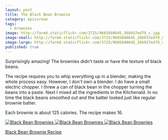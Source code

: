 ```yaml
---
layout: post
title: The Black Bean Brownie
category: epicurean
tags: 
  - brownies
image: http://farm4.staticflickr.com/3725/9665840645_26b937ed79_c.jpg
image-small: http://farm4.staticflickr.com/3725/9665840645_26b937ed79_n.jpg
image-large: http://farm4.staticflickr.com/3725/9665840645_26b937ed79_o.jpg
published: true
---
```


Surprisingly amazing! The brownies didn't taste or have the texture of black beans.

The recipe requires you to whip everything up in a blender, making the whole process easy. However, I don't own a blender. I do have a small electric chopper. I threw a can of black bean in the chopper turning the beans into a paste. Next I mixed all the ingredients in the Kitchenaid. In no time the black beans smoothed out and the batter looked just like regular brownie batter.

Each brownie is about 125 calories. The recipe makes 16.

<div class="photos">
<a href="http://www.flickr.com/photos/91218249@N05/9665840645/" title="Black Bean Brownies by katydecorah, on Flickr">
<img src="http://farm4.staticflickr.com/3725/9665840645_26b937ed79_c.jpg" class="img-half" alt="Black Bean Brownies"></a><a href="http://www.flickr.com/photos/91218249@N05/9669075276/" title="Black Bean Brownies by katydecorah, on Flickr">
<img src="http://farm8.staticflickr.com/7369/9669075276_84cdd89576_c.jpg" class="img-half" alt="Black Bean Brownies"></a><a href="http://www.flickr.com/photos/91218249@N05/9665841991/" title="Black Bean Brownies by katydecorah, on Flickr">
<img src="http://farm6.staticflickr.com/5347/9665841991_a97456ee19_c.jpg" alt="Black Bean Brownies" class="pop-out"></a>
</div>

[Black Bean Brownie Recipe](http://mmmisformommy.com/2011/05/legendary-black-bean-brownie.html)